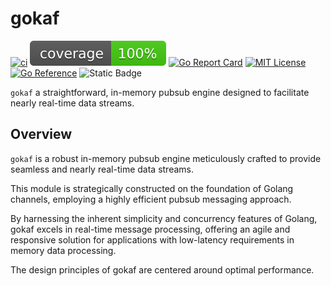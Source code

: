 # gokaf

[![ci](https://github.com/acjzz/gokaf/actions/workflows/ci.yml/badge.svg)](https://github.com/acjzz/gokaf/actions/workflows/ci.yml)
[![coverage](https://raw.githubusercontent.com/acjzz/gokaf/badges/.badges/main/coverage.svg)](/.github/.testcoverage.yml)
[![Go Report Card](https://goreportcard.com/badge/github.com/acjzz/gokaf?cache=v1)](https://goreportcard.com/report/github.com/acjzz/gokaf)
[![MIT License](http://img.shields.io/badge/license-MIT-blue.svg?style=flat)](https://github.com/acjzz/gokaf/blob/master/LICENSE)
[![Go Reference](https://pkg.go.dev/badge/github.com/acjzz/gokaf.svg)](https://pkg.go.dev/github.com/acjzz/gokaf)
![Static Badge](https://img.shields.io/badge/benchmarks-view-blue?link=https%3A%2F%2Facjzz.github.io%2Fgokaf%2Fbench%2Findex.html)

`gokaf` a straightforward, in-memory pubsub engine designed to facilitate nearly real-time data streams.

## Overview

`gokaf` is a robust in-memory pubsub engine meticulously crafted to provide seamless and nearly real-time data streams.

This module is strategically constructed on the foundation of Golang channels, employing a highly efficient pubsub messaging approach.

By harnessing the inherent simplicity and concurrency features of Golang, gokaf excels in real-time message processing, offering an agile and responsive solution for applications with low-latency requirements in memory data processing.

The design principles of gokaf are centered around optimal performance.
